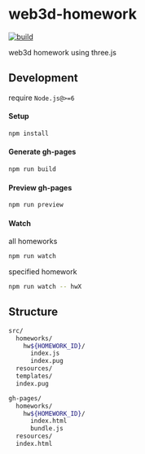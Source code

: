 # web3d-homework

[![build](https://travis-ci.org/ikatyang/web3d-homework.svg)](https://travis-ci.org/ikatyang/web3d-homework)

web3d homework using three.js

## Development

require `Node.js@>=6`

#### Setup

```sh
npm install
```

#### Generate gh-pages

```sh
npm run build
```

#### Preview gh-pages

```sh
npm run preview
```

#### Watch

all homeworks

```sh
npm run watch
```

specified homework

```sh
npm run watch -- hwX
```

## Structure

```sh
src/
  homeworks/
    hw${HOMEWORK_ID}/
      index.js
      index.pug
  resources/
  templates/
  index.pug
```

```sh
gh-pages/
  homeworks/
    hw${HOMEWORK_ID}/
      index.html
      bundle.js
  resources/
  index.html
```
